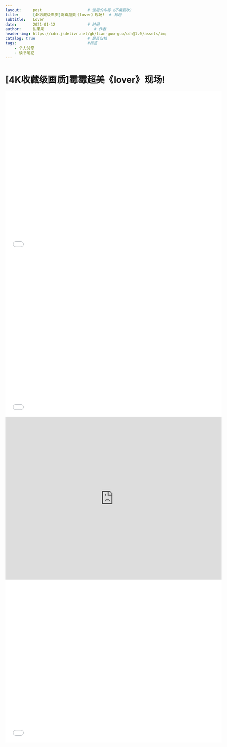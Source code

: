 ```yaml
---
layout:     post                    # 使用的布局（不需要改）
title:      [4K收藏级画质]霉霉超美《lover》现场!  # 标题 
subtitle:   Lover
date:       2021-01-12              # 时间
author:     甜果果                      # 作者
header-img: https://cdn.jsdelivr.net/gh/tian-guo-guo/cdn@1.0/assets/img/post-bg-swift2.jpg    #这篇文章标题背景图片
catalog: true                       # 是否归档
tags:                               #标签
    - 个人分享
    - 读书笔记
---
```


# [4K收藏级画质]霉霉超美《lover》现场!

<iframe width="680" height="510" src="//player.bilibili.com/player.html?aid=755794618&bvid=BV1d64y1o7kW&cid=271244610&page=1" scrolling="no" border="0" frameborder="no" framespacing="0" allowfullscreen="true"> </iframe>



<iframe width="680" height="510"  src="//player.bilibili.com/player.html?aid=64953510&bvid=BV1j4411R7YH&cid=112744558&page=1" scrolling="no" border="0" frameborder="no" framespacing="0" allowfullscreen="true"> </iframe>





<iframe  width="680" height="510"  src="https://www.youtube.com/embed/QRTzoIp0Xho" frameborder="0" allow="accelerometer; autoplay; clipboard-write; encrypted-media; gyroscope; picture-in-picture" allowfullscreen></iframe>



<iframe width="680" height="510"  src="//player.bilibili.com/player.html?aid=71007299&bvid=BV1WE411Z7sG&cid=123031947&page=1" scrolling="no" border="0" frameborder="no" framespacing="0" allowfullscreen="true"> </iframe>

